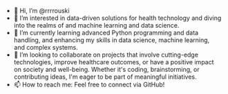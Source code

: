 - 👋 Hi, I’m @rrrrouski
- 👀 I’m interested in data-driven solutions for health technology and diving into the realms of and machine learning and data science.
- 🌱 I’m currently learning advanced Python programming and data handling, and enhancing my skills in data science, machine learning, and complex systems.
- 💞️ I’m looking to collaborate on projects that involve cutting-edge technologies, improve healthcare outcomes, or have a positive impact on society and well-being.
Whether it's coding, brainstorming, or contributing ideas, I'm eager to be part of meaningful initiatives.
- 📫 How to reach me: Feel free to connect via GitHub!

<!---
rrrrouski/rrrrouski is a ✨ special ✨ repository because its `README.md` (this file) appears on your GitHub profile.
You can click the Preview link to take a look at your changes.
--->
